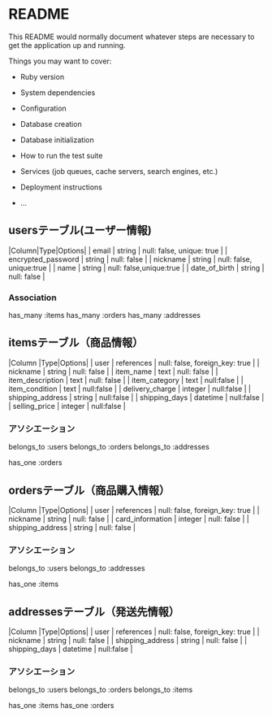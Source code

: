 # README

This README would normally document whatever steps are necessary to get the
application up and running.

Things you may want to cover:

* Ruby version

* System dependencies

* Configuration

* Database creation

* Database initialization

* How to run the test suite

* Services (job queues, cache servers, search engines, etc.)

* Deployment instructions

* ...

## usersテーブル(ユーザー情報)

|Column|Type|Options|
| email               | string              | null: false, unique: true |
| encrypted_password | string              | null: false               |
| nickname           | string         | null: false, unique:true       |
| name           | string            | null: false,unique:true               |
| date_of_birth  | string              | null: false               |


### Association

has_many :items
has_many :orders
has_many :addresses


## itemsテーブル（商品情報）

|Column         |Type|Options|
| user          | references | null: false, foreign_key: true |
| nickname           | string              | null: false      |
| item_name          | text             | null: false               |
| item_description          | text             | null: false               |
| item_category       | text    | null:false             |
| item_condition     | text    | null:false             |
| delivery_charge    | integer       | null:false   |
| shipping_address      | string       |  null:false   |
| shipping_days      | datetime       | null:false   |
| selling_price     |  integer       | null:false   |

### アソシエーション

belongs_to :users
belongs_to :orders
belongs_to :addresses

has_one :orders


## ordersテーブル（商品購入情報）

|Column         |Type|Options|
| user          | references | null: false, foreign_key: true |
| nickname           | string              | null: false      |
| card_information    |   integer                | null: false  |
| shipping_address   |  string          | null: false |

###  アソシエーション


belongs_to :users
belongs_to :addresses

has_one :items


## addressesテーブル（発送先情報）

|Column         |Type|Options|
| user          | references | null: false, foreign_key: true |
| nickname           | string              | null: false      |
| shipping_address   |  string          | null: false |
| shipping_days      | datetime       | null:false   |


###  アソシエーション

belongs_to :users
belongs_to :orders
belongs_to :items

has_one :items
has_one :orders